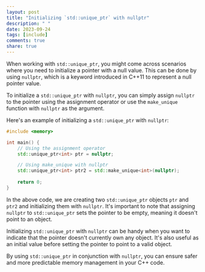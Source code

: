 ```yaml
---
layout: post
title: "Initializing `std::unique_ptr` with nullptr"
description: " "
date: 2023-09-24
tags: [include]
comments: true
share: true
---
```


When working with `std::unique_ptr`, you might come across scenarios where you need to initialize a pointer with a null value. This can be done by using `nullptr`, which is a keyword introduced in C++11 to represent a null pointer value.

To initialize a `std::unique_ptr` with `nullptr`, you can simply assign `nullptr` to the pointer using the assignment operator or use the `make_unique` function with `nullptr` as the argument.

Here's an example of initializing a `std::unique_ptr` with `nullptr`:

```cpp
#include <memory>

int main() {
    // Using the assignment operator
    std::unique_ptr<int> ptr = nullptr;

    // Using make_unique with nullptr
    std::unique_ptr<int> ptr2 = std::make_unique<int>(nullptr);
    
    return 0;
}
```

In the above code, we are creating two `std::unique_ptr` objects `ptr` and `ptr2` and initializing them with `nullptr`. It's important to note that assigning `nullptr` to `std::unique_ptr` sets the pointer to be empty, meaning it doesn't point to an object.

Initializing `std::unique_ptr` with `nullptr` can be handy when you want to indicate that the pointer doesn't currently own any object. It's also useful as an initial value before setting the pointer to point to a valid object.

By using `std::unique_ptr` in conjunction with `nullptr`, you can ensure safer and more predictable memory management in your C++ code.